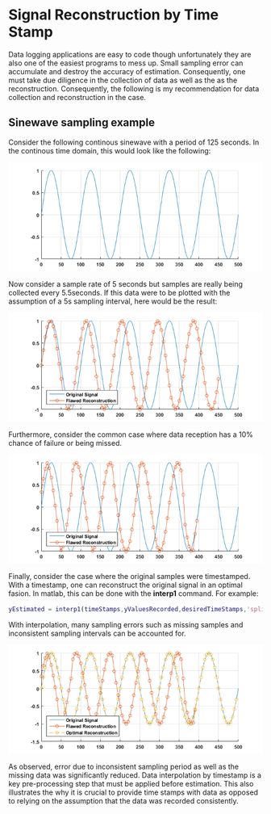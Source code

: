 # Signal Reconstruction by Time Stamp
Data logging applications are easy to code though unfortunately they are also one of the easiest programs to mess up. Small sampling error can accumulate and destroy the accuracy of estimation. Consequently, one must take due diligence in the collection of data as well as the as the reconstruction. Consequently, the following is my recommendation for data collection and reconstruction in the case. 

## Sinewave sampling example

Consider the following continous sinewave with a period of 125 seconds. In the continous time domain, this would look like the following: 

<p align='center'>
<img src='Images/Int/p1.png'>
</p>

Now consider a sample rate of 5 seconds but samples are really being collected every 5.5seconds. If this data were to be plotted with the assumption of a 5s sampling interval, here would be the result: 

<p align='center'>
<img src='Images/Int/p2.png'>
</p>

Furthermore, consider the common case where data reception has a 10% chance of failure or being missed. 

<p align='center'>
<img src='Images/Int/p3.png'>
</p>

Finally, consider the case where the original samples were timestamped. With a timestamp, one can reconstruct the original signal in an optimal fasion. In matlab, this can be done with the **interp1** command. For example:

```matlab
yEstimated = interp1(timeStamps,yValuesRecorded,desiredTimeStamps,'spline');
```

With interpolation, many sampling errors such as missing samples and inconsistent sampling intervals can be accounted for.

<p align='center'>
<img src='Images/Int/p4.png'>
</p>

As observed, error due to inconsistent sampling period as well as the missing data was significantly reduced. Data interpolation by timestamp is a key pre-processing step that must be applied before estimation. This also illustrates the why it is crucial to provide time stamps with data as opposed to relying on the assumption that the data was recorded consistently. 
